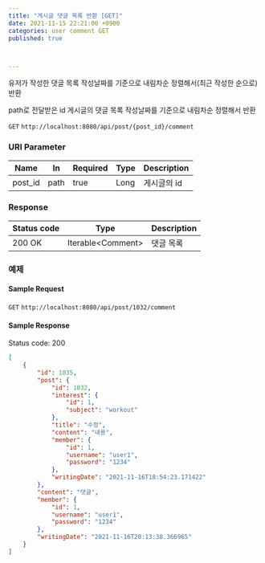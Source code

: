```yaml
---
title: "게시글 댓글 목록 반환 [GET]"
date: 2021-11-15 22:21:00 +0900
categories: user comment GET
published: true



---
```


유저가 작성한 댓글 목록 작성날짜를 기준으로 내림차순 정렬해서(최근 작성한 순으로) 반환

path로 전달받은 id 게시글의 댓글 목록 작성날짜를 기준으로 내림차순 정렬해서 반환

`GET` `http://localhost:8080/api/post/{post_id}/comment`

### URI Parameter

| Name    | In   | Required | Type | Description |
| ------- | ---- | -------- | ---- | ----------- |
| post_id | path | true     | Long | 게시글의 id |

### Response

| Status code | Type               | Description |
| ----------- | ------------------ | ----------- |
| 200 OK      | Iterable\<Comment> | 댓글 목록   |



### 예제

#### Sample Request

`GET` `http://localhost:8080/api/post/1032/comment`

#### Sample Response

Status code: 200

```json
[
    {
        "id": 1035,
        "post": {
            "id": 1032,
            "interest": {
                "id": 1,
                "subject": "workout"
            },
            "title": "수정",
            "content": "내용",
            "member": {
                "id": 1,
                "username": "user1",
                "password": "1234"
            },
            "writingDate": "2021-11-16T18:54:23.171422"
        },
        "content": "댓글",
        "member": {
            "id": 1,
            "username": "user1",
            "password": "1234"
        },
        "writingDate": "2021-11-16T20:13:38.366965"
    }
]
```

